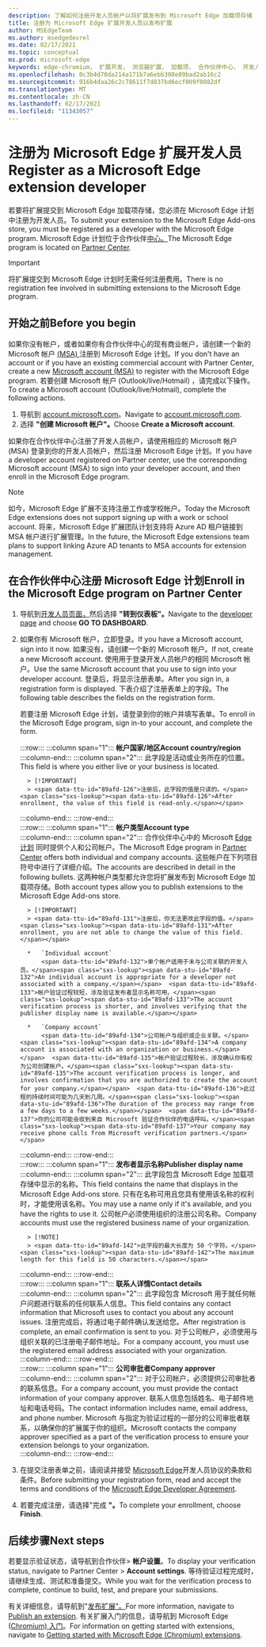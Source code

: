 ```yaml
---
description: 了解如何注册开发人员帐户以将扩展发布到 Microsoft Edge 加载项存储
title: 注册为 Microsoft Edge 扩展开发人员以发布扩展
author: MSEdgeTeam
ms.author: msedgedevrel
ms.date: 02/17/2021
ms.topic: conceptual
ms.prod: microsoft-edge
keywords: edge-chromium， 扩展开发， 浏览器扩展， 加载项， 合作伙伴中心， 开发人员
ms.openlocfilehash: 0c3b4d70da214a171b7a6ebb308e89bad2ab16c2
ms.sourcegitcommit: 916b4daa26c2c78611f7d837bd6ecf009f0082df
ms.translationtype: MT
ms.contentlocale: zh-CN
ms.lasthandoff: 02/17/2021
ms.locfileid: "11343057"
---
```

# <span data-ttu-id="89afd-104">注册为 Microsoft Edge 扩展开发人员</span><span class="sxs-lookup"><span data-stu-id="89afd-104">Register as a Microsoft Edge extension developer</span></span>  

<span data-ttu-id="89afd-105">若要将扩展提交到 Microsoft Edge 加载项存储，您必须在 Microsoft Edge 计划中注册为开发人员。</span><span class="sxs-lookup"><span data-stu-id="89afd-105">To submit your extension to the Microsoft Edge Add-ons store, you must be registered as a developer with the Microsoft Edge program.</span></span>  <span data-ttu-id="89afd-106">Microsoft Edge 计划位于合作伙伴[中心。][MicrosoftPartnerCenter]</span><span class="sxs-lookup"><span data-stu-id="89afd-106">The Microsoft Edge program is located on [Partner Center][MicrosoftPartnerCenter].</span></span>  

> [!IMPORTANT]
> <span data-ttu-id="89afd-107">将扩展提交到 Microsoft Edge 计划时无需任何注册费用。</span><span class="sxs-lookup"><span data-stu-id="89afd-107">There is no registration fee involved in submitting extensions to the Microsoft Edge program.</span></span>  

## <span data-ttu-id="89afd-108">开始之前</span><span class="sxs-lookup"><span data-stu-id="89afd-108">Before you begin</span></span>  

<span data-ttu-id="89afd-109">如果你没有帐户，或者如果你有合作伙伴中心的现有商业帐户，请创建一个新的 Microsoft 帐户 [ (MSA) ][WindowsCommunityEverythingAboutMicrosoftAccounts] 注册到 Microsoft Edge 计划。</span><span class="sxs-lookup"><span data-stu-id="89afd-109">If you don't have an account or if you have an existing commercial account with Partner Center, create a new [Microsoft account (MSA)][WindowsCommunityEverythingAboutMicrosoftAccounts] to register with the Microsoft Edge program.</span></span>  <span data-ttu-id="89afd-110">若要创建 Microsoft 帐户 \(Outlook/live/Hotmail\) ，请完成以下操作。</span><span class="sxs-lookup"><span data-stu-id="89afd-110">To create a Microsoft account \(Outlook/live/Hotmail\), complete the following actions.</span></span>  

1.  <span data-ttu-id="89afd-111">导航到 [account.microsoft.com][MicrosoftAccount]。</span><span class="sxs-lookup"><span data-stu-id="89afd-111">Navigate to [account.microsoft.com][MicrosoftAccount].</span></span>  
1.  <span data-ttu-id="89afd-112">选择 **"创建 Microsoft 帐户"。**</span><span class="sxs-lookup"><span data-stu-id="89afd-112">Choose **Create a Microsoft account**.</span></span>  
    
<span data-ttu-id="89afd-113">如果你在合作伙伴中心注册了开发人员帐户，请使用相应的 Microsoft 帐户 \(MSA\) 登录到你的开发人员帐户，然后注册 Microsoft Edge 计划。</span><span class="sxs-lookup"><span data-stu-id="89afd-113">If you have a developer account registered on Partner center, use the corresponding Microsoft account \(MSA\) to sign into your developer account, and then enroll in the Microsoft Edge program.</span></span>  

> [!NOTE]
> <span data-ttu-id="89afd-114">如今，Microsoft Edge 扩展不支持注册工作或学校帐户。</span><span class="sxs-lookup"><span data-stu-id="89afd-114">Today the Microsoft Edge extensions does not support signing up with a work or school account.</span></span>  <span data-ttu-id="89afd-115">将来，Microsoft Edge 扩展团队计划支持将 Azure AD 租户链接到 MSA 帐户进行扩展管理。</span><span class="sxs-lookup"><span data-stu-id="89afd-115">In the future, the Microsoft Edge extensions team plans to support linking Azure AD tenants to MSA accounts for extension management.</span></span>  

## <span data-ttu-id="89afd-116">在合作伙伴中心注册 Microsoft Edge 计划</span><span class="sxs-lookup"><span data-stu-id="89afd-116">Enroll in the Microsoft Edge program on Partner Center</span></span>  

1.  <span data-ttu-id="89afd-117">导航到[开发人员页面，][MicrosoftPartnerCenter]然后选择 **"转到仪表板"。**</span><span class="sxs-lookup"><span data-stu-id="89afd-117">Navigate to the [developer page][MicrosoftPartnerCenter] and choose **GO TO DASHBOARD**.</span></span>  
1.  <span data-ttu-id="89afd-118">如果你有 Microsoft 帐户，立即登录。</span><span class="sxs-lookup"><span data-stu-id="89afd-118">If you have a Microsoft account, sign into it now.</span></span>  <span data-ttu-id="89afd-119">如果没有，请创建一个新的 Microsoft 帐户。</span><span class="sxs-lookup"><span data-stu-id="89afd-119">If not, create a new Microsoft account.</span></span>  <span data-ttu-id="89afd-120">使用用于登录开发人员帐户的相同 Microsoft 帐户。</span><span class="sxs-lookup"><span data-stu-id="89afd-120">Use the same Microsoft account that you use to sign into your developer account.</span></span>  <span data-ttu-id="89afd-121">登录后，将显示注册表单。</span><span class="sxs-lookup"><span data-stu-id="89afd-121">After you sign in, a registration form is displayed.</span></span> <span data-ttu-id="89afd-122">下表介绍了注册表单上的字段。</span><span class="sxs-lookup"><span data-stu-id="89afd-122">The following table describes the fields on the registration form.</span></span>  
    
    <span data-ttu-id="89afd-123">若要注册 Microsoft Edge 计划，请登录到你的帐户并填写表单。</span><span class="sxs-lookup"><span data-stu-id="89afd-123">To enroll in the Microsoft Edge program, sign in-to your account, and complete the form.</span></span>  
    
    :::row:::
       :::column span="1":::
          **<span data-ttu-id="89afd-124">帐户国家/地区</span><span class="sxs-lookup"><span data-stu-id="89afd-124">Account country/region</span></span>**  
       :::column-end:::
       :::column span="2":::
          <span data-ttu-id="89afd-125">此字段是活动或业务所在的位置。</span><span class="sxs-lookup"><span data-stu-id="89afd-125">This field is where you either live or your business is located.</span></span>  
          
          > [!IMPORTANT]
          > <span data-ttu-id="89afd-126">注册后，此字段的值是只读的。</span><span class="sxs-lookup"><span data-stu-id="89afd-126">After enrollment, the value of this field is read-only.</span></span>  
          
       :::column-end:::
    :::row-end:::  
    :::row:::
       :::column span="1":::
          **<span data-ttu-id="89afd-127">帐户类型</span><span class="sxs-lookup"><span data-stu-id="89afd-127">Account type</span></span>**  
       :::column-end:::
       :::column span="2":::
          <span data-ttu-id="89afd-128">合作伙伴中心中的 Microsoft [Edge 计划][MicrosoftPartnerCenter] 同时提供个人和公司帐户。</span><span class="sxs-lookup"><span data-stu-id="89afd-128">The Microsoft Edge program in [Partner Center][MicrosoftPartnerCenter] offers both individual and company accounts.</span></span>  <span data-ttu-id="89afd-129">这些帐户在下列项目符号中进行了详细介绍。</span><span class="sxs-lookup"><span data-stu-id="89afd-129">The accounts are described in detail in the following bullets.</span></span>  <span data-ttu-id="89afd-130">这两种帐户类型都允许您将扩展发布到 Microsoft Edge 加载项存储。</span><span class="sxs-lookup"><span data-stu-id="89afd-130">Both account types allow you to publish extensions to the Microsoft Edge Add-ons store.</span></span>  
          
          > [!IMPORTANT]
          > <span data-ttu-id="89afd-131">注册后，你无法更改此字段的值。</span><span class="sxs-lookup"><span data-stu-id="89afd-131">After enrollment, you are not able to change the value of this field.</span></span>  
          
          *   `Individual account`  
              <span data-ttu-id="89afd-132">单个帐户适用于未与公司关联的开发人员。</span><span class="sxs-lookup"><span data-stu-id="89afd-132">An individual account is appropriate for a developer not associated with a company.</span></span>  <span data-ttu-id="89afd-133">帐户验证过程较短，涉及验证发布者显示名称可用。</span><span class="sxs-lookup"><span data-stu-id="89afd-133">The account verification process is shorter, and involves verifying that the publisher display name is available.</span></span>  

          *   `Company account`  
              <span data-ttu-id="89afd-134">公司帐户与组织或企业关联。</span><span class="sxs-lookup"><span data-stu-id="89afd-134">A company account is associated with an organization or business.</span></span>  <span data-ttu-id="89afd-135">帐户验证过程较长，涉及确认你有权为公司创建帐户。</span><span class="sxs-lookup"><span data-stu-id="89afd-135">The account verification process is longer, and involves confirmation that you are authorized to create the account for your company.</span></span>  <span data-ttu-id="89afd-136">此过程的持续时间可能为几天到几周。</span><span class="sxs-lookup"><span data-stu-id="89afd-136">The duration of the process may range from a few days to a few weeks.</span></span>  <span data-ttu-id="89afd-137">你的公司可能会收到来自 Microsoft 验证合作伙伴的电话呼叫。</span><span class="sxs-lookup"><span data-stu-id="89afd-137">Your company may receive phone calls from Microsoft verification partners.</span></span>  
              
       :::column-end:::
    :::row-end:::  
    :::row:::
       :::column span="1":::
          **<span data-ttu-id="89afd-138">发布者显示名称</span><span class="sxs-lookup"><span data-stu-id="89afd-138">Publisher display name</span></span>**  
       :::column-end:::
       :::column span="2":::
          <span data-ttu-id="89afd-139">此字段包含 Microsoft Edge 加载项存储中显示的名称。</span><span class="sxs-lookup"><span data-stu-id="89afd-139">This field contains the name that displays in the Microsoft Edge Add-ons store.</span></span>  <span data-ttu-id="89afd-140">只有在名称可用且您具有使用该名称的权利时，才能使用该名称。</span><span class="sxs-lookup"><span data-stu-id="89afd-140">You may use a name only if it's available, and you have the rights to use it.</span></span>  <span data-ttu-id="89afd-141">公司帐户必须使用组织的注册公司名称。</span><span class="sxs-lookup"><span data-stu-id="89afd-141">Company accounts must use the registered business name of your organization.</span></span>  
          
          > [!NOTE]
          > <span data-ttu-id="89afd-142">此字段的最大长度为 50 个字符。</span><span class="sxs-lookup"><span data-stu-id="89afd-142">The maximum length for this field is 50 characters.</span></span>  
          
       :::column-end:::
    :::row-end:::  
    :::row:::
       :::column span="1":::
          **<span data-ttu-id="89afd-143">联系人详情</span><span class="sxs-lookup"><span data-stu-id="89afd-143">Contact details</span></span>**  
       :::column-end:::
       :::column span="2":::
          <span data-ttu-id="89afd-144">此字段包含 Microsoft 用于就任何帐户问题进行联系的任何联系人信息。</span><span class="sxs-lookup"><span data-stu-id="89afd-144">This field contains any contact information that Microsoft uses to contact you about any account issues.</span></span>  <span data-ttu-id="89afd-145">注册完成后，将通过电子邮件确认发送给您。</span><span class="sxs-lookup"><span data-stu-id="89afd-145">After registration is complete, an email confirmation is sent to you.</span></span>  <span data-ttu-id="89afd-146">对于公司帐户，必须使用与组织关联的已注册电子邮件地址。</span><span class="sxs-lookup"><span data-stu-id="89afd-146">For a company account, you must use the registered email address associated with your organization.</span></span>  
       :::column-end:::
    :::row-end:::  
    :::row:::
       :::column span="1":::
          **<span data-ttu-id="89afd-147">公司审批者</span><span class="sxs-lookup"><span data-stu-id="89afd-147">Company approver</span></span>**  
       :::column-end:::
       :::column span="2":::
          <span data-ttu-id="89afd-148">对于公司帐户，必须提供公司审批者的联系信息。</span><span class="sxs-lookup"><span data-stu-id="89afd-148">For a company account, you must provide the contact information of your company approver.</span></span>  <span data-ttu-id="89afd-149">联系人信息包括姓名、电子邮件地址和电话号码。</span><span class="sxs-lookup"><span data-stu-id="89afd-149">The contact information includes name, email address, and phone number.</span></span>  <span data-ttu-id="89afd-150">Microsoft 与指定为验证过程的一部分的公司审批者联系，以确保你的扩展属于你的组织。</span><span class="sxs-lookup"><span data-stu-id="89afd-150">Microsoft contacts the company approver specified as a part of the verification process to ensure your extension belongs to your organization.</span></span>  
       :::column-end:::
    :::row-end:::  
    
1.  <span data-ttu-id="89afd-151">在提交注册表单之前，请阅读并接受 [Microsoft Edge][MicrosoftAppDeveloperAgreement]开发人员协议的条款和条件。</span><span class="sxs-lookup"><span data-stu-id="89afd-151">Before submitting your registration form, read and accept the terms and conditions of the [Microsoft Edge Developer Agreement][MicrosoftAppDeveloperAgreement].</span></span>  
1.  <span data-ttu-id="89afd-152">若要完成注册，请选择"完成 **"。**</span><span class="sxs-lookup"><span data-stu-id="89afd-152">To complete your enrollment, choose **Finish**.</span></span>  
    
## <span data-ttu-id="89afd-153">后续步骤</span><span class="sxs-lookup"><span data-stu-id="89afd-153">Next steps</span></span>  

<span data-ttu-id="89afd-154">若要显示验证状态，请导航到合作伙伴> **帐户设置**。</span><span class="sxs-lookup"><span data-stu-id="89afd-154">To display your verification status, navigate to Partner Center > **Account settings**.</span></span>  <span data-ttu-id="89afd-155">等待验证过程完成时，请继续生成、测试和准备提交。</span><span class="sxs-lookup"><span data-stu-id="89afd-155">While you wait for the verification process to complete, continue to build, test, and prepare your submissions.</span></span>  

<span data-ttu-id="89afd-156">有关详细信息，请导航到"[发布扩展"。][ExtensionsChromiumPublishExtension]</span><span class="sxs-lookup"><span data-stu-id="89afd-156">For more information, navigate to [Publish an extension][ExtensionsChromiumPublishExtension].</span></span>  <span data-ttu-id="89afd-157">有关扩展入门的信息，请导航到 Microsoft Edge ([Chromium) 入门][ExtensionsChromiumGettingStartedIndex]。</span><span class="sxs-lookup"><span data-stu-id="89afd-157">For information on getting started with extensions, navigate to [Getting started with Microsoft Edge (Chromium) extensions][ExtensionsChromiumGettingStartedIndex].</span></span>  

<!-- links -->  

[ExtensionsChromiumGettingStartedIndex]: ../getting-started/index.md "Microsoft Edge (Chromium) 扩展|Microsoft Docs"  
[ExtensionsChromiumPublishExtension]:  ./publish-extension.md "发布扩展|Microsoft Docs"  

[MicrosoftAppDeveloperAgreement]:  /legal/windows/agreements/app-developer-agreement "应用开发人员协议|Microsoft Docs"  

[MicrosoftAccount]:  https://account.microsoft.com/account "Microsoft 帐户"  

[MicrosoftPartnerCenter]:  https://partner.microsoft.com/dashboard/microsoftedge/public/login?ref=dd "合作伙伴中心"  

[WindowsCommunityEverythingAboutMicrosoftAccounts]:  https://community.windows.com/stories/everything-you-need-to-know-about-microsoft-accounts "有关 Microsoft 帐户帐户的一切|Windows 社区"  

